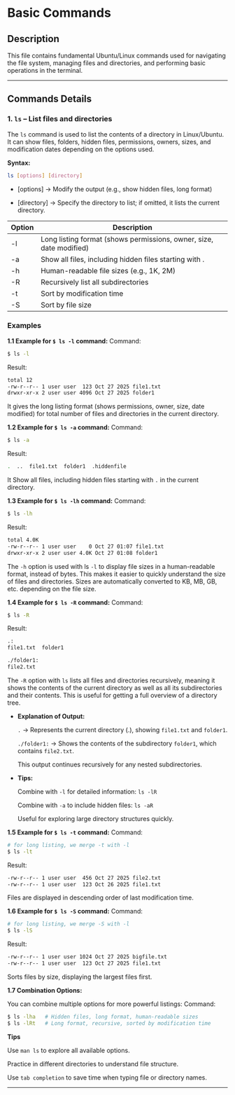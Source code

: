 # Basic Commands

## Description
This file contains fundamental Ubuntu/Linux commands used for navigating the file system, managing files and directories, and performing basic operations in the terminal.  

---

## Commands Details

### 1. `ls` – List files and directories
The `ls` command is used to list the contents of a directory in Linux/Ubuntu. It can show files, folders, hidden files, permissions, owners, sizes, and modification dates depending on the options used.

**Syntax:**
```bash
ls [options] [directory]
```

- [options] → Modify the output (e.g., show hidden files, long format)

- [directory] → Specify the directory to list; if omitted, it lists the current directory.

| Option | Description |
|--------|-------------|
| -l | Long listing format (shows permissions, owner, size, date modified) |
| -a | Show all files, including hidden files starting with . |
| -h | Human-readable file sizes (e.g., 1K, 2M) |
| -R | Recursively list all subdirectories |
| -t | Sort by modification time |
| -S | Sort by file size |

### Examples

 **1.1 Example for `$ ls -l` command:**
Command:
```bash
$ ls -l
```

Result:
```bash
total 12
-rw-r--r-- 1 user user  123 Oct 27 2025 file1.txt
drwxr-xr-x 2 user user 4096 Oct 27 2025 folder1
```

It gives the long listing format (shows permissions, owner, size, date modified) for total number of files and directories in the current directory.

**1.2 Example for `$ ls -a` command:**
Command:
```bash
$ ls -a
```

Result:
```bash
.  ..  file1.txt  folder1  .hiddenfile
```
It Show all files, including hidden files starting with `.` in the current directory.

**1.3 Example for `$ ls -lh` command:**
Command:
```bash
$ ls -lh
```

Result:
```bash
total 4.0K
-rw-r--r-- 1 user user    0 Oct 27 01:07 file1.txt
drwxr-xr-x 2 user user 4.0K Oct 27 01:08 folder1
```
The `-h` option is used with ls `-l` to display file sizes in a human-readable format, instead of bytes. This makes it easier to quickly understand the size of files and directories. Sizes are automatically converted to KB, MB, GB, etc. depending on the file size.

**1.4 Example for `$ ls -R` command:**
Command:
```bash
$ ls -R
```

Result:
```bash
.:
file1.txt  folder1

./folder1:
file2.txt
```
The `-R` option with `ls` lists all files and directories recursively, meaning it shows the contents of the current directory as well as all its subdirectories and their contents. This is useful for getting a full overview of a directory tree.

- **Explanation of Output:**

    `.` → Represents the current directory (.), showing `file1.txt` and `folder1`.

    `./folder1:` → Shows the contents of the subdirectory `folder1`, which contains `file2.txt`.

    This output continues recursively for any nested subdirectories.

- **Tips:**

    Combine with `-l` for detailed information: `ls -lR`

    Combine with `-a` to include hidden files: `ls -aR`

    Useful for exploring large directory structures quickly.

**1.5 Example for `$ ls -t` command:**
Command:
```bash
# for long listing, we merge -t with -l
$ ls -lt
```

Result:
```bash
-rw-r--r-- 1 user user  456 Oct 27 2025 file2.txt
-rw-r--r-- 1 user user  123 Oct 26 2025 file1.txt
```

Files are displayed in descending order of last modification time.

**1.6 Example for `$ ls -S` command:**
Command:
```bash
# for long listing, we merge -S with -l
$ ls -lS
```

Result:
```bash
-rw-r--r-- 1 user user 1024 Oct 27 2025 bigfile.txt
-rw-r--r-- 1 user user  123 Oct 27 2025 file1.txt
```

Sorts files by size, displaying the largest files first.

**1.7 Combination Options:**

You can combine multiple options for more powerful listings:
Command:

```bash
$ ls -lha   # Hidden files, long format, human-readable sizes
$ ls -lRt   # Long format, recursive, sorted by modification time
```


**Tips**

Use `man ls` to explore all available options.

Practice in different directories to understand file structure.

Use `tab completion` to save time when typing file or directory names.

---
